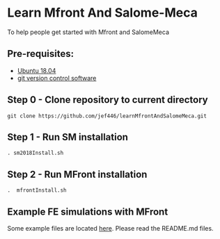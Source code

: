 # Learn Mfront And Salome-Meca
To help people get started with Mfront and SalomeMeca

## Pre-requisites:
* [Ubuntu 18.04](https://ubuntu.com/download/alternative-downloads)
* [git version control software](https://git-scm.com/downloads)

## Step 0 - Clone repository to current directory

`git clone https://github.com/jef446/learnMfrontAndSalomeMeca.git`

## Step 1 - Run SM installation

`. sm2018Install.sh`

## Step 2 - Run MFront installation

`.  mfrontInstall.sh `


## Example FE simulations with MFront
Some example files are located [here](https://github.com/jef446/learnMfrontAndSalomeMeca/tree/main/concrete/LITS). Please read the README.md files.



